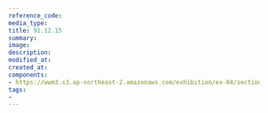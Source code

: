 ```yaml
---
reference_code:
media_type:
title: 91.12.15
summary:
image:
description:
modified_at:
created_at:
components:
- https://wwm3.s3.ap-northeast-2.amazonaws.com/exhibition/ex-04/section-03/박물관/91.12.15.jpg
tags:
-
---
```

